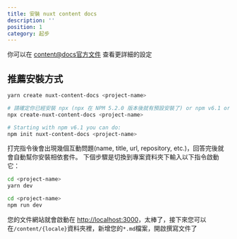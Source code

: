 ```yaml
---
title: 安裝 nuxt content docs
description: ''
position: 1
category: 起步
---
```


你可以在 [content@docs官方文件](https://nuxtjs.org/api/configuration-modules#the-modules-property) 查看更詳細的設定

## 推薦安裝方式

<code-group>
  <code-block label="Yarn" active>

  ```bash
  yarn create nuxt-content-docs <project-name>
  ```

  </code-block>
  <code-block label="NPX">

  ```bash
  # 請確定你已經安裝 npx (npx 在 NPM 5.2.0 版本後就有預設安裝了) or npm v6.1 or yarn.
  npx create-nuxt-content-docs <project-name>
  ```

  </code-block>
  <code-block label="NPM">

  ```bash
  # Starting with npm v6.1 you can do:
  npm init nuxt-content-docs <project-name>
  ```

  </code-block>
</code-group>

打完指令後會出現幾個互動問題(name, title, url, repository, etc.)，回答完後就會自動幫你安裝相依套件。 下個步驟是切換到專案資料夾下輸入以下指令啟動它：

<code-group>
  <code-block label="Yarn" active>

  ```bash
  cd <project-name>
  yarn dev
  ```

  </code-block>
  <code-block label="NPM">

  ```bash
  cd <project-name>
  npm run dev
  ```

  </code-block>
</code-group>

您的文件網站就會啟動在 [http://localhost:3000](http://localhost:3000)，太棒了，接下來您可以在`/content/{locale}`資料夾裡，新增您的`*.md`檔案，開啟撰寫文件了

